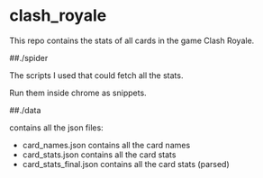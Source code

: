 # clash_royale

This repo contains the stats of all cards in the game Clash Royale.

##./spider

The scripts I used that could fetch all the stats.

Run them inside chrome as snippets.

##./data

contains all the json files:

* card_names.json contains all the card names
* card_stats.json contains all the card stats
* card_stats_final.json contains all the card stats (parsed)



